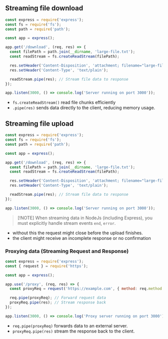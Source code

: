 ## Streaming file download
```js
const express = require('express');
const fs = require('fs');
const path = require('path');

const app = express();

app.get('/download', (req, res) => {
  const filePath = path.join(__dirname, 'large-file.txt');
  const readStream = fs.createReadStream(filePath);

  res.setHeader('Content-Disposition', 'attachment; filename="large-file.txt"');
  res.setHeader('Content-Type', 'text/plain');

  readStream.pipe(res); // Stream file data to response
});

app.listen(3000, () => console.log('Server running on port 3000'));

```
- `fs.createReadStream()` read file chunks efficiently
- `.pipe(res)` sends data directly to the client, reducing memory usage.

## Streaming file upload
```js
const express = require('express');
const fs = require('fs');
const path = require('path');

const app = express();

app.get('/download', (req, res) => {
  const filePath = path.join(__dirname, 'large-file.txt');
  const readStream = fs.createReadStream(filePath);

  res.setHeader('Content-Disposition', 'attachment; filename="large-file.txt"');
  res.setHeader('Content-Type', 'text/plain');

  readStream.pipe(res); // Stream file data to response
});

app.listen(3000, () => console.log('Server running on port 3000'));

```

> [!NOTE] When streaming data in NodeJs (including Express), you must explicitly handle stream events `end`, `error`.
- without this the request might close before the upload finishes.
- the client might receive an incomplete response or no confirmation


### Proxying data (Streaming Request and Response)
```js
const express = require('express');
const { request } = require('https');

const app = express();

app.use('/proxy', (req, res) => {
  const proxyReq = request('https://example.com', { method: req.method });

  req.pipe(proxyReq); // Forward request data  
  proxyReq.pipe(res); // Stream response back  
});

app.listen(3000, () => console.log('Proxy server running on port 3000'));

```
- `req.pipe(proxyReq)` forwards data to an external server.
- `proxyReq.pipe(res)` stream the response back to the client.
